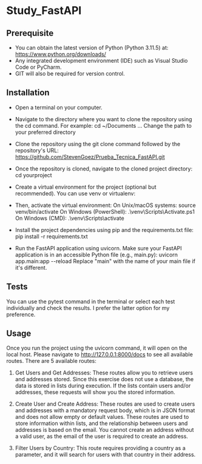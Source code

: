 # Study_FastAPI

## Prerequisite

* You can obtain the latest version of Python (Python 3.11.5) at: https://www.python.org/downloads/
* Any integrated development environment (IDE) such as Visual Studio Code or PyCharm.
* GIT will also be required for version control.

## Installation

* Open a terminal on your computer.
* Navigate to the directory where you want to clone the repository using the cd command. For example:
cd ~/Documents ... Change the path to your preferred directory
* Clone the repository using the git clone command followed by the repository's URL: https://github.com/StevenGoez/Prueba_Tecnica_FastAPI.git
* Once the repository is cloned, navigate to the cloned project directory: cd yourproject
* Create a virtual environment for the project (optional but recommended). You can use venv or virtualenv:
* Then, activate the virtual environment:
    On Unix/macOS systems: source venv/bin/activate
    On Windows (PowerShell): .\venv\Scripts\Activate.ps1
    On Windows (CMD): .\venv\Scripts\activate

* Install the project dependencies using pip and the requirements.txt file: pip install -r requirements.txt
* Run the FastAPI application using uvicorn. Make sure your FastAPI application is in an accessible Python file (e.g., main.py): uvicorn app.main:app --reload
Replace "main" with the name of your main file if it's different.

## Tests

You can use the pytest command in the terminal or select each test individually and check the results. I prefer the latter option for my preference.

## Usage

Once you run the project using the uvicorn command, it will open on the local host. Please navigate to http://127.0.0.1:8000/docs to see all available routes. There are 5 available routes:

1. Get Users and Get Addresses: These routes allow you to retrieve users and addresses stored. Since this exercise does not use a database, the data is stored in lists during execution. If the lists contain users and/or addresses, these requests will show you the stored information.

2. Create User and Create Address: These routes are used to create users and addresses with a mandatory request body, which is in JSON format and does not allow empty or default values. These routes are used to store information within lists, and the relationship between users and addresses is based on the email. You cannot create an address without a valid user, as the email of the user is required to create an address.

3. Filter Users by Country: This route requires providing a country as a parameter, and it will search for users with that country in their address.


